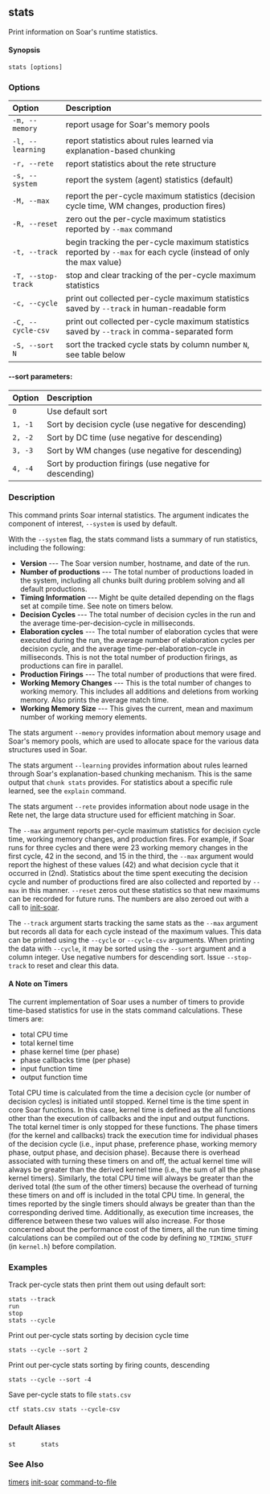 ## stats

Print information on Soar's runtime statistics.

#### Synopsis

```
stats [options]
```

### Options

| **Option** | **Description** |
|:-----------|:----------------|
| `-m, --memory` | report usage for Soar's memory pools |
| `-l, --learning` | report statistics about rules learned via explanation-based chunking |
| `-r, --rete`   | report statistics about the rete structure |
| `-s, --system` | report the system (agent) statistics (default) |
| `-M, --max`    | report the per-cycle maximum statistics (decision cycle time, WM changes, production fires) |
| `-R, --reset`  | zero out the per-cycle maximum statistics reported by `--max` command |
| `-t, --track`  | begin tracking the per-cycle maximum statistics reported by `--max` for each cycle (instead of only the max value) |
| `-T, --stop-track` | stop and clear tracking of the per-cycle maximum statistics |
| `-c, --cycle`  | print out collected per-cycle maximum statistics saved by `--track` in human-readable form |
| `-C, --cycle-csv` | print out collected per-cycle maximum statistics saved by `--track` in comma-separated form |
| `-S, --sort N` | sort the tracked cycle stats by column number `N`, see table below |

#### --sort parameters:

| **Option** | **Description** |
|:-----------|:----------------|
| `0` | Use default sort |
| `1, -1` | Sort by decision cycle (use negative for descending) |
| `2, -2` | Sort by DC time (use negative for descending) |
| `3, -3` | Sort by WM changes (use negative for descending) |
| `4, -4` | Sort by production firings (use negative for descending) |

### Description

This command prints Soar internal statistics. The argument indicates the component of interest, `--system` is used by default.

With the `--system` flag, the stats command lists a summary of run statistics, including the following:

  * **Version** --- The Soar version number, hostname, and date of the run.
  * **Number of productions** --- The total number of productions loaded in the system, including all chunks built during problem solving and all default productions.
  * **Timing Information** --- Might be quite detailed depending on the flags set at compile time. See note on timers below.
  * **Decision Cycles** --- The total number of decision cycles in the run and the average time-per-decision-cycle in milliseconds.
  * **Elaboration cycles** --- The total number of elaboration cycles that were executed during the run, the average number of elaboration cycles per decision cycle, and the average time-per-elaboration-cycle in milliseconds. This is not the total number of production firings, as productions can fire in parallel.
  * **Production Firings** --- The total number of productions that were fired.
  * **Working Memory Changes** --- This is the total number of changes to working memory. This includes all additions and deletions from working memory. Also prints the average match time.
  * **Working Memory Size** --- This gives the current, mean and maximum number of working memory elements.

The stats argument `--memory` provides information about memory usage and Soar's memory pools, which are used to allocate space for the various data structures used in Soar.

The stats argument `--learning` provides information about rules learned through Soar's explanation-based chunking mechanism.  This is the same output that `chunk stats` provides.  For statistics about a specific rule learned, see the `explain` command.

The stats argument `--rete` provides information about node usage in the Rete net, the large data structure used for efficient matching in Soar.

The `--max` argument reports per-cycle maximum statistics for decision cycle time, working memory changes, and production fires. For example, if Soar runs for three cycles and there were 23 working memory changes in the first cycle, 42 in the second, and 15 in the third, the `--max` argument would report the highest of these values (42) and what decision cycle that it occurred in (2nd). Statistics about the time spent executing the decision cycle and number of productions fired are also collected and reported by `--max` in this manner. `--reset` zeros out these statistics so that new maximums can be recorded for future runs. The numbers are also zeroed out with a call to [init-soar](cmd_init_soar).

The `--track` argument starts tracking the same stats as the `--max` argument but records all data for each cycle instead of the maximum values. This data can be printed using the `--cycle` or `--cycle-csv` arguments. When printing the data with `--cycle`, it may be sorted using the `--sort` argument and a column integer. Use negative numbers for descending sort. Issue `--stop-track` to reset and clear this data.

#### A Note on Timers

The current implementation of Soar uses a number of timers to provide time-based statistics for use in the stats command calculations. These timers are:

  * total CPU time
  * total kernel time
  * phase kernel time (per phase)
  * phase callbacks time (per phase)
  * input function time
  * output function time

Total CPU time is calculated from the time a decision cycle (or number of decision cycles) is initiated until stopped. Kernel time is the time spent in core Soar functions. In this case, kernel time is defined as the all functions other than the execution of callbacks and the input and output functions. The total kernel timer is only stopped for these functions. The phase timers (for the kernel and callbacks) track the execution time for individual phases of the decision cycle (i.e., input phase, preference phase, working memory phase, output phase, and decision phase). Because there is overhead associated with turning these timers on and off, the actual kernel time will always be greater than the derived kernel time (i.e., the sum of all the phase kernel timers). Similarly, the total CPU time will always be greater than the derived total (the sum of the other timers) because the overhead of turning these timers on and off is included in the total CPU time. In general, the times reported by the single timers should always be greater than than the corresponding derived time.  Additionally, as execution time increases, the difference between these two values will also increase. For those concerned about the performance cost of the timers, all the run time timing calculations can be compiled out of the code by defining `NO_TIMING_STUFF` (in `kernel.h`) before compilation.

### Examples

Track per-cycle stats then print them out using default sort:

```
stats --track
run
stop
stats --cycle
```

Print out per-cycle stats sorting by decision cycle time

```
stats --cycle --sort 2
```

Print out per-cycle stats sorting by firing counts, descending

```
stats --cycle --sort -4
```

Save per-cycle stats to file `stats.csv`

```
ctf stats.csv stats --cycle-csv
```

#### Default Aliases
```
st       stats
```
### See Also

[timers](cmd_timers) 
[init-soar](cmd_init_soar)
[command-to-file](cmd_command_to_file)
